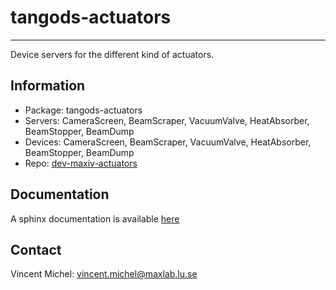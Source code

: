 tangods-actuators
=================
***

Device servers for the different kind of actuators.

Information
-----------

 - Package:  tangods-actuators
 - Servers:  CameraScreen, BeamScraper, VacuumValve, HeatAbsorber, BeamStopper, BeamDump
 - Devices:  CameraScreen, BeamScraper, VacuumValve, HeatAbsorber, BeamStopper, BeamDump
 - Repo:     [dev-maxiv-actuators][repo]

[repo]: https://gitlab.maxlab.lu.se/kits-maxiv/dev-maxiv-actuators/

Documentation
-------------

A sphinx documentation is available [here](http://vxgmichel.github.io/pytango-actuators-docs/)

Contact
-------

Vincent Michel: vincent.michel@maxlab.lu.se
